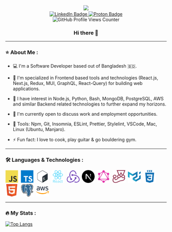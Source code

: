 <!--
**s8srahme/s8srahme** is a ✨ _special_ ✨ repository because its `README.md` (this file) appears on your GitHub profile.

Here are some ideas to get you started:

- 🔭 I’m currently working on ...
- 🌱 I’m currently learning ...
- 👯 I’m looking to collaborate on ...
- 🤔 I’m looking for help with ...
- 💬 Ask me about ...
- 📫 How to reach me: ...
- 😄 Pronouns: ...
- ⚡ Fun fact: ...
-->

<div id="header" align="center">
  <img src="https://media.giphy.com/media/v1.Y2lkPTc5MGI3NjExcmVpMWp4bGY2ODYzMDZ4bmVjZGRjc3puMmV6bHBtMnpxazlncW45NiZlcD12MV9pbnRlcm5hbF9naWZfYnlfaWQmY3Q9cw/gjrYDwbjnK8x36xZIO/giphy.gif" width="200px"/>
	<div id="badges">
		<a href="https://www.linkedin.com/in/s8srahme/">
			<img src="https://img.shields.io/badge/LinkedIn-0077B5?style=for-the-badge&logo=linkedin&logoColor=white" alt="LinkedIn Badge"/>
		</a>
		<a href="mailto:s8srahme@proton.me">
			<img src="https://img.shields.io/badge/Proton_Mail-8B89CC?style=for-the-badge&logo=protonmail&logoColor=white" alt="Proton Badge"/>
		</a>
	</div>
	<img src="https://komarev.com/ghpvc/?username=s8srahme&style=flat-square&color=blue" alt="GitHub Profile Views Counter"/>
	<h3>Hi there 👋</h3>
</div>

---

### ⭐ About Me :

- 💻 I'm a Software Developer based out of Bangladesh 🇧🇩.

- 🔭 I'm specialized in Frontend based tools and technologies (React.js, Next.js, Redux, MUI, GraphQL, React-Query) for building web applications.

- 🌱 I have interest in Node.js, Python, Bash, MongoDB, PostgreSQL, AWS and similar Backend related technologies to further expand my horizons.

- 💼 I'm currently open to discuss work and employment opportunities.

- 🔧 Tools: Npm, Git, Insomnia, ESLint, Prettier, Stylelint, VSCode, Mac, Linux (Ubuntu, Manjaro).

- ⚡ Fun fact: I love to cook, play guitar & go bouldering gym.

---

### 🛠️ Languages & Technologies :

<div>
  <img src="https://github.com/devicons/devicon/blob/master/icons/javascript/javascript-original.svg" title="JavaScript" alt="JavaScript" width="40" height="40"/>&nbsp;
	<img src="https://github.com/devicons/devicon/blob/master/icons/typescript/typescript-original.svg" title="JavaScript" alt="TypeScript" width="40" height="40"/>&nbsp;
	<img src="https://github.com/devicons/devicon/blob/master/icons/bash/bash-original.svg" title="Bash" alt="Bash" width="40" height="40"/>&nbsp;
  <img src="https://github.com/devicons/devicon/blob/master/icons/react/react-original-wordmark.svg" title="React" alt="React" width="40" height="40"/>&nbsp;
  <img src="https://github.com/devicons/devicon/blob/master/icons/redux/redux-original.svg" title="Redux" alt="Redux" width="40" height="40"/>&nbsp;
	<img src="https://github.com/devicons/devicon/blob/master/icons/nextjs/nextjs-original.svg" title="NextJS" alt="NextJS" width="40" height="40"/>&nbsp;
	<img src="https://github.com/devicons/devicon/blob/master/icons/graphql/graphql-plain.svg" title="GraphQL" alt="GraphQL" width="40" height="40"/>&nbsp;
	<img src="https://github.com/devicons/devicon/blob/master/icons/jest/jest-plain.svg" title="Jest" alt="Jest" width="40" height="40"/>&nbsp;
  <img src="https://github.com/devicons/devicon/blob/master/icons/materialui/materialui-original.svg" title="Material UI" alt="Material UI" width="40" height="40"/>&nbsp;
  <img src="https://github.com/devicons/devicon/blob/master/icons/css3/css3-plain-wordmark.svg" title="CSS3" alt="CSS" width="40" height="40"/>&nbsp;
  <img src="https://github.com/devicons/devicon/blob/master/icons/html5/html5-original.svg" title="HTML5" alt="HTML" width="40" height="40"/>&nbsp;
	<img src="https://github.com/devicons/devicon/blob/master/icons/postgresql/postgresql-original.svg" title="PostgreSQL" alt="PostgreSQL" width="40" height="40"/>&nbsp;
	<img src="https://github.com/devicons/devicon/blob/master/icons/amazonwebservices/amazonwebservices-original-wordmark.svg" title="AWS" alt="AWS" width="40" height="40"/>&nbsp;
</div>

---

### 🔥 My Stats :

[![Top Langs](https://github-readme-stats.vercel.app/api/top-langs/?username=s8srahme&layout=compact&theme=vision-friendly-dark)](https://github.com/anuraghazra/github-readme-stats)
